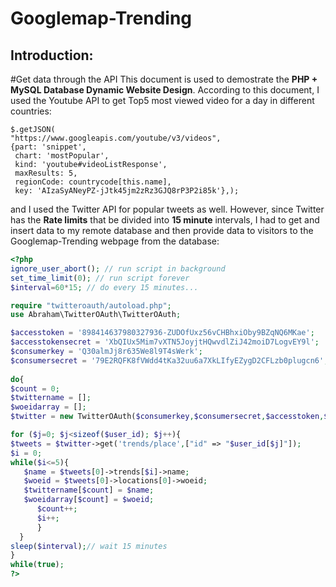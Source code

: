 Googlemap-Trending
==================
Introduction:
-------------
#Get data through the API
This document is used to demostrate the **PHP + MySQL Database Dynamic Website Design**. According to this document, I used the Youtube API to get Top5 most viewed video for a day in different countries: 
```jquery
$.getJSON(
"https://www.googleapis.com/youtube/v3/videos",
{part: 'snippet',
 chart: 'mostPopular',
 kind: 'youtube#videoListResponse',
 maxResults: 5,
 regionCode: countrycode[this.name],
 key: 'AIzaSyANeyPZ-jJtk45jm2zRz3GJQ8rP3P2i85k'},);
```
and I used the Twitter API for popular tweets as well. However, since Twitter has the **Rate limits** that be divided into **15 minute** intervals, I had to get and insert data to my remote database and then provide data to visitors to the Googlemap-Trending webpage from the database:
```php
<?php
ignore_user_abort(); // run script in background
set_time_limit(0); // run script forever
$interval=60*15; // do every 15 minutes...

require "twitteroauth/autoload.php";
use Abraham\TwitterOAuth\TwitterOAuth;

$accesstoken = '898414637980327936-ZUDOfUxz56vCHBhxiOby9BZqNQ6MKae';
$accesstokensecret = 'XbQIUx5Mim7vXTN5JoyjtHQwvdlZiJ42moiD7LogvEY9l';
$consumerkey = 'Q30almJj8r635We8l9T4sWerk';
$consumersecret = '79E2RQFK8fVWdd4tKa32uu6a7XkLIfyEZygD2CFLzb0plugcn6';
			
do{
$count = 0;
$twittername = [];
$woeidarray = [];
$twitter = new TwitterOAuth($consumerkey,$consumersecret,$accesstoken,$accesstokensecret);

for ($j=0; $j<sizeof($user_id); $j++){
$tweets = $twitter->get('trends/place',["id" => "$user_id[$j]"]);
$i = 0;
while($i<=5){
   $name = $tweets[0]->trends[$i]->name;
   $woeid = $tweets[0]->locations[0]->woeid;
   $twittername[$count] = $name;
   $woeidarray[$count] = $woeid;
      $count++;
      $i++;
      }
  }
sleep($interval);// wait 15 minutes	
}
while(true);
?>
```
